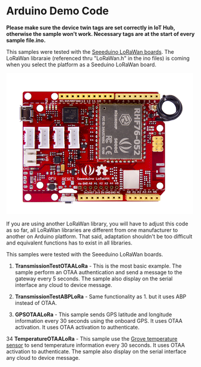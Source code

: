 # Arduino Demo Code

__Please make sure the device twin tags are set correctly in IoT Hub, otherwise the sample won't work. Necessary tags are at the start of every sample file.ino.__

This samples were tested with the [Seeeduino LoRaWan boards](http://wiki.seeedstudio.com/Seeeduino_LoRAWAN/). The LoRaWan libraraie (referenced thru "LoRaWan.h" in the ino files) is coming when you select the platform as a Seeduino LoRaWan board.

![seeduino lorawan](/pictures/seeduinolorawan.png)

If you are using another LoRaWan library, you will have to adjust this code as so far, all LoRaWan libraries are different from one manufacturer to another on Arduino platform. That said, adaptation shouldn't be too difficult and equivalent functions has to exist in all libraries.

This samples were tested with the Seeeduino LoRaWan boards.

1. **TransmissionTestOTAALoRa** - This is the most basic example. The sample perform an OTAA authentication and send a message to the gateway every 5 seconds. The sample also display on the serial interface any cloud to device message.

2. **TransmissionTestABPLoRa** - Same functionality as 1. but it uses ABP instead of OTAA.

3. **GPSOTAALoRa** - This sample sends GPS latitude and longitude information every 30 seconds using the onboard GPS. It uses OTAA activation. It uses OTAA activation to authenticate.

34 **TemperatureOTAALoRa** - This sample use the [Grove temperature sensor](http://wiki.seeedstudio.com/Grove-Temperature_Sensor/) to send temperature information every 30 seconds. It uses OTAA activation to authenticate. The sample also display on the serial interface any cloud to device message.